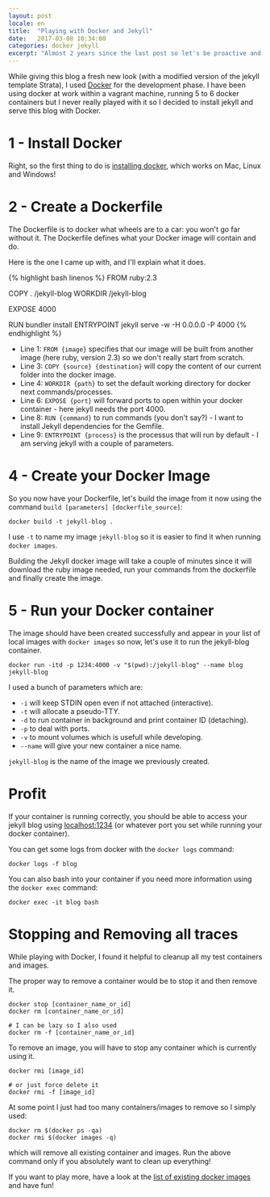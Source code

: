 ```yaml
---
layout: post
locale: en
title:  "Playing with Docker and Jekyll"
date:   2017-03-08 10:34:00
categories: docker jekyll
excerpt: "Almost 2 years since the last post so let's be proactive and have a look at Docker with Jekyll!"
---
```


While giving this blog a fresh new look (with a modified version of the jekyll template Strata), I used [Docker](https://www.docker.com/) for the development phase.
I have been using docker at work within a vagrant machine, running 5 to 6 docker containers but I never really played with it so I decided to install jekyll and serve this blog with Docker.

# 1 - Install Docker

Right, so the first thing to do is [installing docker](https://www.docker.com/community-edition#/download), which works on Mac, Linux and Windows!

# 2 - Create a Dockerfile

The Dockerfile is to docker what wheels are to a car: you won't go far without it. The Dockerfile defines what your Docker image will contain and do.

Here is the one I came up with, and I'll explain what it does.

{% highlight bash linenos %}
FROM ruby:2.3

COPY . /jekyll-blog
WORKDIR /jekyll-blog

EXPOSE 4000

RUN bundler install
ENTRYPOINT jekyll serve -w -H 0.0.0.0 -P 4000
{% endhighlight %}

- Line 1: `FROM {image}` specifies that our image will be built from another image (here ruby, version 2.3) so we don't really start from scratch.
- Line 3: `COPY {source} {destination}` will copy the content of our current folder into the docker image.
- Line 4: `WORKDIR {path}` to set the default working directory for docker next commands/processes.
- Line 6: `EXPOSE {port}` will forward ports to open within your docker container - here jekyll needs the port 4000.
- Line 8: `RUN {command}` to run commands (you don't say?) - I want to install Jekyll dependencies for the Gemfile.
- Line 9: `ENTRYPOINT {process}` is the processus that will run by default - I am serving jekyll with a couple of parameters.

# 4 - Create your Docker Image

So you now have your Dockerfile, let's build the image from it now using the command `build [parameters] [dockerfile_source]`:

```
docker build -t jekyll-blog .
```

I use `-t` to name my image `jekyll-blog` so it is easier to find it when running `docker images`.

Building the Jekyll docker image will take a couple of minutes since it will download the ruby image needed, run your commands from the dockerfile and finally create the image.

# 5 - Run your Docker container

The image should have been created successfully and appear in your list of local images with `docker images` so now, let's use it to run the jekyll-blog container.

```
docker run -itd -p 1234:4000 -v "$(pwd):/jekyll-blog" --name blog jekyll-blog
```

I used a bunch of parameters which are:

- `-i` will keep STDIN open even if not attached (interactive).
- `-t` will allocate a pseudo-TTY.
- `-d` to run container in background and print container ID (detaching).
- `-p` to deal with ports.
- `-v` to mount volumes which is usefull while developing.
- `--name` will give your new container a nice name.

`jekyll-blog` is the name of the image we previously created.

# Profit

If your container is running correctly, you should be able to access your jekyll blog using [localhost:1234](http://127.0.0.1:1234) (or whatever port you set while running your docker container).

You can get some logs from docker with the `docker logs` command:

```
docker logs -f blog
```

You can also bash into your container if you need more information using the `docker exec` command:

```
docker exec -it blog bash
```

# Stopping and Removing all traces

While playing with Docker, I found it helpful to cleanup all my test containers and images.

The proper way to remove a container would be to stop it and then remove it.

```
docker stop [container_name_or_id]
docker rm [container_name_or_id]

# I can be lazy so I also used
docker rm -f [container_name_or_id]
```

To remove an image, you will have to stop any container which is currently using it.

```
docker rmi [image_id]

# or just force delete it
docker rmi -f [image_id]
```

At some point I just had too many containers/images to remove so I simply used:

```
docker rm $(docker ps -qa)
docker rmi $(docker images -q)
```

which will remove all existing container and images. Run the above command only if you absolutely want to clean up everything!

If you want to play more, have a look at the [list of existing docker images](https://hub.docker.com/explore/) and have fun!
